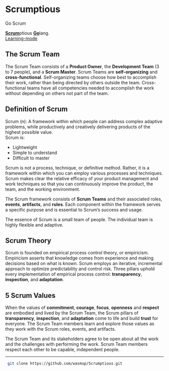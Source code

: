 # Scrumptious
Go Scrum

[**Scrum**](https://www.scrumguides.org/docs/scrumguide/v2017/2017-Scrum-Guide-US.pdf)ptious [**Go**](https://golang.org/)lang.  
[Learning-mode](https://mlapshin.com/index.php/scrum-quizzes/sm-learning-mode)

## The Scrum Team
The Scrum Team consists of a **Product Owner**, the **Development Team** (3 to 7 people), and a **Scrum Master**.
Scrum Teams are **self-organizing** and **cross-functional**. Self-organizing teams choose how best to
accomplish their work, rather than being directed by others outside the team. Cross-functional
teams have all competencies needed to accomplish the work without depending on others not
part of the team.

## Definition of Scrum
Scrum (n): A framework within which people can address complex adaptive problems, while
productively and creatively delivering products of the highest possible value.  
Scrum is:  
- Lightweight  
- Simple to understand  
- Difficult to master  

Scrum is not a process, technique, or definitive method. Rather, it is a
framework within which you can employ various processes and techniques. Scrum makes clear
the relative efficacy of your product management and work techniques so that you can
continuously improve the product, the team, and the working environment.

The Scrum framework consists of **Scrum Teams** and their associated roles, **events**, **artifacts**, and
**rules**. Each component within the framework serves a specific purpose and is essential to
Scrum’s success and usage.

The essence of Scrum is a small team of people. The individual team is highly flexible and
adaptive.

## Scrum Theory
Scrum is founded on empirical process control theory, or empiricism. Empiricism asserts that
knowledge comes from experience and making decisions based on what is known. Scrum
employs an iterative, incremental approach to optimize predictability and control risk.
Three pillars uphold every implementation of empirical process control: **transparency**,
**inspection**, and **adaptation**.

## 5 Scrum Values
When the values of **commitment**, **courage**, **focus**, **openness** and **respect** are embodied and lived
by the Scrum Team, the Scrum pillars of **transparency**, **inspection**, and **adaptation** come to life
and build **trust** for everyone. The Scrum Team members learn and explore those values as they
work with the Scrum roles, events, and artifacts.

The Scrum Team and its stakeholders agree to be
open about all the work and the challenges with performing the work. Scrum Team members
respect each other to be capable, independent people.


---

```sh
 git clone https://github.com/wasmup/Scrumptious.git
 ```
 